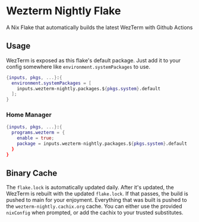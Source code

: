 # Wezterm Nightly Flake

A Nix Flake that automatically builds the latest WezTerm with Github Actions

## Usage

WezTerm is exposed as this flake's default package. Just add it to your config somewhere like `environment.systemPackages` to use.

```nix
{inputs, pkgs, ...}:{
  environment.systemPackages = [
    inputs.wezterm-nightly.packages.${pkgs.system}.default
  ];
}
```

### Home Manager

```nix
{inputs, pkgs, ...}:{
  programs.wezterm = {
    enable = true;
    package = inputs.wezterm-nightly.packages.${pkgs.system}.default
  }
}
```

## Binary Cache

The `flake.lock` is automatically updated daily. After it's updated, the WezTerm is rebuilt with the updated `flake.lock`. If that passes, the build is pushed to main for your enjoyment.
Everything that was built is pushed to the `wezterm-nightly.cachix.org` cache. You can either use the provided `nixConfig` when prompted, or add the cachix to your trusted substitutes.
